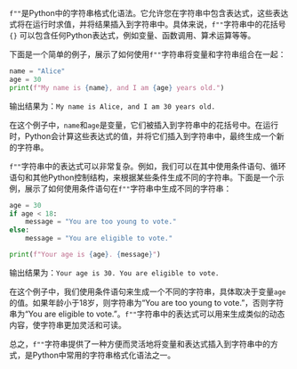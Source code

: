 `f""`是Python中的字符串格式化语法。它允许您在字符串中包含表达式，这些表达式将在运行时求值，并将结果插入到字符串中。具体来说，`f""`字符串中的花括号 `{}` 可以包含任何Python表达式，例如变量、函数调用、算术运算等等。

下面是一个简单的例子，展示了如何使用`f""`字符串将变量和字符串组合在一起：

```python
name = "Alice"
age = 30
print(f"My name is {name}, and I am {age} years old.")
```

输出结果为：`My name is Alice, and I am 30 years old.`

在这个例子中，`name`和`age`是变量，它们被插入到字符串中的花括号中。在运行时，Python会计算这些表达式的值，并将它们插入到字符串中，最终生成一个新的字符串。

`f""`字符串中的表达式可以非常复杂。例如，我们可以在其中使用条件语句、循环语句和其他Python控制结构，来根据某些条件生成不同的字符串。下面是一个示例，展示了如何使用条件语句在`f""`字符串中生成不同的字符串：

```python
age = 30
if age < 18:
    message = "You are too young to vote."
else:
    message = "You are eligible to vote."

print(f"Your age is {age}. {message}")
```

输出结果为：`Your age is 30. You are eligible to vote.`

在这个例子中，我们使用条件语句来生成一个不同的字符串，具体取决于变量`age`的值。如果年龄小于18岁，则字符串为“You are too young to vote.”，否则字符串为“You are eligible to vote.”。`f""`字符串中的表达式可以用来生成类似的动态内容，使字符串更加灵活和可读。

总之，`f""`字符串提供了一种方便而灵活地将变量和表达式插入到字符串中的方式，是Python中常用的字符串格式化语法之一。
